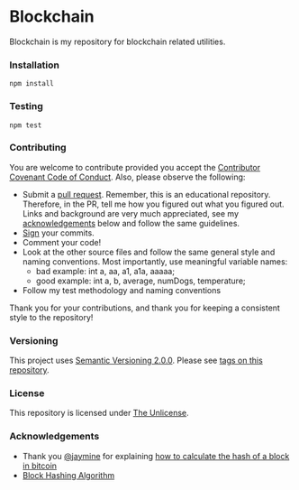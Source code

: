 # Blockchain

Blockchain is my repository for blockchain related utilities.

### Installation

```npm install```

### Testing

```npm test```

### Contributing
You are welcome to contribute provided you accept the [Contributor Covenant Code of Conduct](CONTRIBUTING.md). Also, please observe the following:

* Submit a [pull request](https://help.github.com/en/articles/about-pull-requests). Remember, this is an educational repository. Therefore, in the PR, tell me how you figured out what you figured out. Links and background are very much appreciated, see my [acknowledgements](#markdown-header-Acknowledgements) below and follow the same guidelines.
* [Sign](https://help.github.com/en/articles/signing-commits) your commits.
* Comment your code!
* Look at the other source files and follow the same general style and naming conventions. Most importantly, use meaningful variable names:
    * bad example: int a, aa, a1, a1a, aaaaa;    
    * good example: int a, b, average, numDogs, temperature;
* Follow my test methodology and naming conventions

Thank you for your contributions, and thank you for keeping a consistent style to the repository!

### Versioning
This project uses [Semantic Versioning 2.0.0](http://semver.org/). Please see [tags on this repository](https://github.com/your/project/tags). 

### License
This repository is licensed under [The Unlicense](LICENSE.md).

### Acknowledgements
* Thank you [@jaymine](https://github.com/jayminer) for explaining [how to calculate the hash of a block in bitcoin](https://medium.com/hackergirl/how-to-calculate-the-hash-of-a-block-in-bitcoin-8f6aebb0dc6d)
* [Block Hashing Algorithm](https://en.bitcoin.it/wiki/Block_hashing_algorithm)
